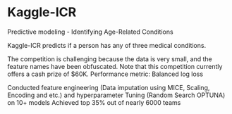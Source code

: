 # Kaggle-ICR
Predictive modeling - Identifying Age-Related Conditions

Kaggle-ICR predicts if a person has any of three medical conditions.

The competition is challenging because the data is very small, and the feature names
have been obfuscated.
Note that this competition currently offers a cash prize of $60K.
Performance metric: Balanced log loss

Conducted feature engineering (Data imputation using MICE, Scaling, Encoding and etc.) and hyperparameter Tuning (Random Search OPTUNA) on 10+ models
Achieved top 35% out of nearly 6000 teams


